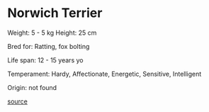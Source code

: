 # Norwich Terrier

Weight: 5 - 5 kg
Height: 25 cm

Bred for: Ratting, fox bolting

Life span: 12 - 15 years yo

Temperament: Hardy, Affectionate, Energetic, Sensitive, Intelligent

Origin: not found

[source](https://api.thedogapi.com/v1/breeds/176)
